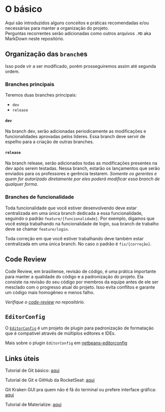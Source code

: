 # O básico

Aqui são introduzidos alguns conceitos e práticas recomendadas e/ou necessárias para manter a organização do projeto.  
Perguntas recorrentes serão adicionadas como outros arquivos `.MD` aka MarkDown neste repositório.

## Organização das `branch`es

Isso pode vir a ser modificado, porém prosseguiremos assim até segunda ordem.

### Branches principais

Teremos duas branches principais:

- `dev`
- `release`

#### `dev`

Na branch dev, serão adicionadas periodicamente as modificações e funcionalidades aprovadas pelos líderes. Essa branch deve servir de espelho para a criação de outras branches.

#### `release`

Na branch release, serão adicionados todas as modificações presentes na dev após serem testadas. Nessa branch, estarão os lançamentos que serão enviados para os professores e gerência testarem. _Somente os gerentes e quem for autorizado diretamente por eles poderá modificar essa branch de qualquer forma_.

### Branches de funcionalidade

Toda funcionalidade que você estiver desenvolvendo deve estar centralizada em uma única branch dedicada a essa funcionalidade, seguindo o padrão `feature/{funcionalidade}`. Por exemplo, digamos que você esteja trabalhando na funcionalidade de login, sua branch de trabalho deve se chamar `feature/login`.

Toda correção em que você estiver trabalhando deve também estar centralizada em uma única branch. No caso o padrão é `fix/{correção}`.

## Code Review

Code Review, em brasiliense, revisão de código, é uma prática importante para manter a qualidade do código e a padronização do projeto. Ela consiste na revisão do seu código por membros da equipe antes de ele ser mesclado com o progresso atual do projeto. Isso evita conflitos e garante um código mais homogêneo e menos falho.

_Verifique o [code-review](code-review/README.md) no repositório._

## `EditorConfig`

O [`EditorConfig`](https://editorconfig.org/) é um projeto de plugin para padronização de formatação que é compatível através de múltiplos editores e IDEs.

Mais sobre o plugin `EditorConfig` em [netbeans-editorconfig](editorconfig/README.md)

## Links úteis

Tutorial de Git básico: [aqui](https://rogerdudler.github.io/git-guide/index.pt_BR.html)

Tutorial de Git e GitHub da RocketSeat: [aqui](https://youtu.be/2alg7MQ6_sI)

Git Kraken GUI pra quem não é fã do terminal ou prefere interface gráfica: [aqui](https://www.gitkraken.com/)

Tutorial de Materialize: [aqui](https://www.youtube.com/playlist?list=PLwXQLZ3FdTVGJxKF3ShplF8nMuuxldlEk)
